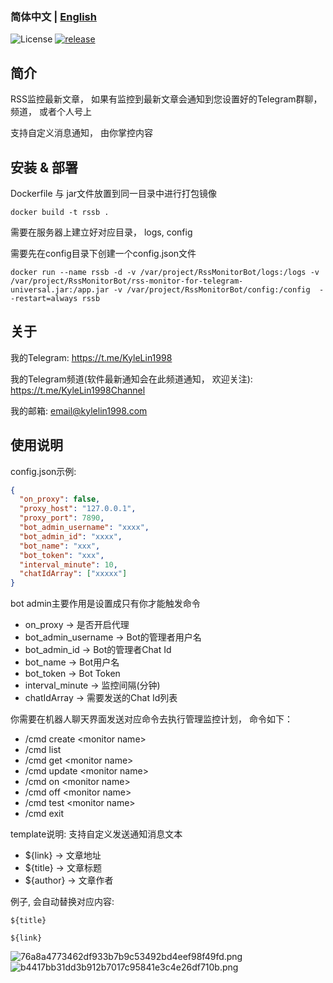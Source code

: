 ### 简体中文 | [English](./README_en.md)

![License](https://img.shields.io/badge/license-MIT-green)
[![release](https://img.shields.io/github/v/release/kylelin1998/RssMonitorTelegramBot)](https://github.com/kylelin1998/RssMonitorTelegramBot/releases/latest)

## 简介
RSS监控最新文章， 如果有监控到最新文章会通知到您设置好的Telegram群聊， 频道， 或者个人号上

支持自定义消息通知， 由你掌控内容

## 安装 & 部署
Dockerfile 与 jar文件放置到同一目录中进行打包镜像
```
docker build -t rssb .
```
需要在服务器上建立好对应目录， logs, config

需要先在config目录下创建一个config.json文件
```
docker run --name rssb -d -v /var/project/RssMonitorBot/logs:/logs -v /var/project/RssMonitorBot/rss-monitor-for-telegram-universal.jar:/app.jar -v /var/project/RssMonitorBot/config:/config  --restart=always rssb
```

## 关于
我的Telegram: <https://t.me/KyleLin1998>

我的Telegram频道(软件最新通知会在此频道通知， 欢迎关注): <https://t.me/KyleLin1998Channel>

我的邮箱: email@kylelin1998.com

## 使用说明
config.json示例:
```json
{
  "on_proxy": false,
  "proxy_host": "127.0.0.1",
  "proxy_port": 7890,
  "bot_admin_username": "xxxx",
  "bot_admin_id": "xxxx",
  "bot_name": "xxx",
  "bot_token": "xxx",
  "interval_minute": 10,
  "chatIdArray": ["xxxxx"]
}
```
bot admin主要作用是设置成只有你才能触发命令
* on_proxy -> 是否开启代理 
* bot_admin_username -> Bot的管理者用户名
* bot_admin_id -> Bot的管理者Chat Id
* bot_name -> Bot用户名
* bot_token -> Bot Token
* interval_minute -> 监控间隔(分钟)
* chatIdArray -> 需要发送的Chat Id列表

你需要在机器人聊天界面发送对应命令去执行管理监控计划， 命令如下：
* /cmd create \<monitor name>
* /cmd list
* /cmd get \<monitor name>
* /cmd update \<monitor name>
* /cmd on \<monitor name>
* /cmd off \<monitor name>
* /cmd test \<monitor name>
* /cmd exit

template说明:
支持自定义发送通知消息文本
* ${link} -> 文章地址
* ${title} -> 文章标题
* ${author} -> 文章作者

例子, 会自动替换对应内容:
```
${title}

${link}
```

![76a8a4773462df933b7b9c53492bd4eef98f49fd.png](https://i.imgur.com/M4zBGla.png)
![b4417bb31dd3b912b7017c95841e3c4e26df710b.png](https://i.imgur.com/9Emxu6T.png)